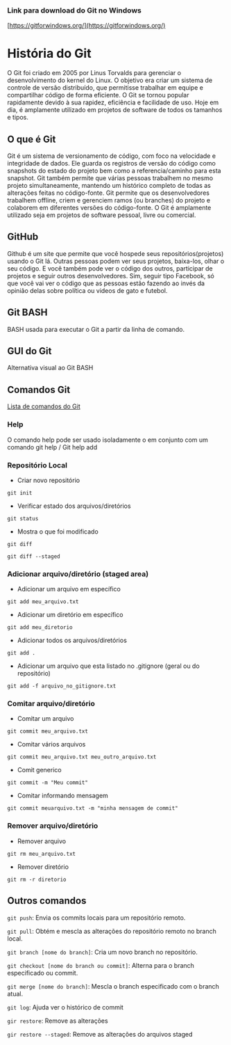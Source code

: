 ### Link para download do Git no Windows
[https://gitforwindows.org/](https://gitforwindows.org/)


# História do Git

O Git foi criado em 2005 por Linus Torvalds para gerenciar o desenvolvimento do kernel do Linux. O objetivo era criar um sistema de controle de versão distribuído, que permitisse trabalhar em equipe e compartilhar código de forma eficiente. O Git se tornou popular rapidamente devido à sua rapidez, eficiência e facilidade de uso. Hoje em dia, é amplamente utilizado em projetos de software de todos os tamanhos e tipos.

## O que é Git

Git é um sistema de versionamento de código, com foco na velocidade e integridade de dados. Ele guarda os registros de versão do código como snapshots do estado do projeto bem como a referencia/caminho para esta snapshot.
Git também permite que várias pessoas trabalhem no mesmo projeto simultaneamente, mantendo um histórico completo de todas as alterações feitas no código-fonte. Git permite que os desenvolvedores trabalhem offline, criem e gerenciem ramos (ou branches) do projeto e colaborem em diferentes versões do código-fonte. O Git é amplamente utilizado seja em projetos de software pessoal, livre ou comercial.

## GitHub

Github é um site que permite que você hospede seus repositórios(projetos) usando o Git lá. Outras pessoas podem ver seus projetos, baixa-los, olhar o seu código. E você também pode ver o código dos outros, participar de projetos e seguir outros desenvolvedores.
Sim, seguir tipo Facebook, só que você vai ver o código que as pessoas estão fazendo ao invés da opinião delas sobre política ou videos de gato e futebol.

## Git BASH
BASH usada para executar o Git a partir da linha de comando. 

## GUI do Git
Alternativa visual ao Git BASH



## Comandos Git 

[Lista de comandos do Git](https://comandosgit.github.io/)

### Help
O comando help pode ser usado isoladamente o em conjunto com um comando
  git help  / Git help add

### Repositório Local

* Criar novo repositório

~~~
git init
~~~

* Verificar estado dos arquivos/diretórios

~~~
git status
~~~

* Mostra o que foi modificado

~~~
git diff

git diff --staged
~~~

### Adicionar arquivo/diretório (staged area)

* Adicionar um arquivo em específico

~~~
git add meu_arquivo.txt
~~~

* Adicionar um diretório em específico

~~~
git add meu_diretorio
~~~

* Adicionar todos os arquivos/diretórios

~~~
git add .	
~~~

* Adicionar um arquivo que esta listado no .gitignore (geral ou do repositório)

~~~
git add -f arquivo_no_gitignore.txt
~~~

### Comitar arquivo/diretório

* Comitar um arquivo

~~~
git commit meu_arquivo.txt
~~~

* Comitar vários arquivos

~~~
git commit meu_arquivo.txt meu_outro_arquivo.txt
~~~

* Comit generico

~~~
git commit -m "Meu commit"
~~~
* Comitar informando mensagem

~~~
git commit meuarquivo.txt -m "minha mensagem de commit"
~~~

### Remover arquivo/diretório

* Remover arquivo

~~~
git rm meu_arquivo.txt
~~~

* Remover diretório

~~~
git rm -r diretorio
~~~


## Outros comandos

`git push`: Envia os commits locais para um repositório remoto.

`git pull`: Obtém e mescla as alterações do repositório remoto no branch local.

`git branch [nome do branch]`: Cria um novo branch no repositório.

`git checkout [nome do branch ou commit]`: Alterna para o branch especificado ou commit.

`git merge [nome do branch]`: Mescla o branch especificado com o branch atual.

`git log`: Ajuda ver o histórico de commit

`gir restore`: Remove as alterações

`gir restore --staged`: Remove as alterações do arquivos staged




